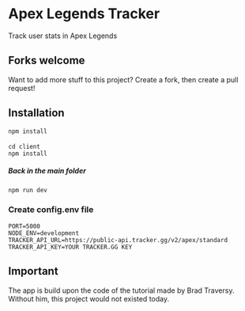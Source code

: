 # Apex Legends Tracker
Track user stats in Apex Legends

## Forks welcome
Want to add more stuff to this project? Create a fork, then create a pull request!

## Installation

`npm install`
<br>
<br>
`cd client`
<br>
`npm install`
<br>
##### Back in the main folder
`npm run dev`

### Create config.env file
```
PORT=5000
NODE_ENV=development
TRACKER_API_URL=https://public-api.tracker.gg/v2/apex/standard
TRACKER_API_KEY=YOUR TRACKER.GG KEY
```

## Important
The app is build upon the code of the tutorial made by Brad Traversy. Without him, this project would not existed today.
